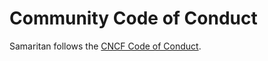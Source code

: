 # Community Code of Conduct

Samaritan follows the [CNCF Code of Conduct](https://github.com/cncf/foundation/blob/master/code-of-conduct.md).
